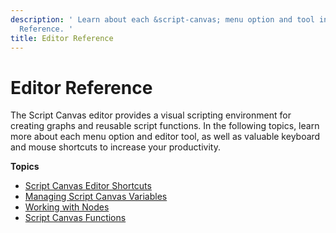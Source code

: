 ```yaml
---
description: ' Learn about each &script-canvas; menu option and tool in the Editor
  Reference. '
title: Editor Reference
---
```

# Editor Reference<a name="script-canvas-editor-reference"></a>

The Script Canvas editor provides a visual scripting environment for creating graphs and reusable script functions\. In the following topics, learn more about each menu option and editor tool, as well as valuable keyboard and mouse shortcuts to increase your productivity\.

**Topics**
+ [Script Canvas Editor Shortcuts](script-canvas-shortcuts.md)
+ [Managing Script Canvas Variables](script-canvas-managing-variables.md)
+ [Working with Nodes](script-canvas-working-with-nodes.md)
+ [Script Canvas Functions](script-canvas-functions.md)